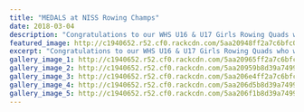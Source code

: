 ```yaml
---
title: "MEDALS at NISS Rowing Champs"
date: 2018-03-04
description: "Congratulations to our WHS U16 & U17 Girls Rowing Quads who won Silver & Bronze at the NISS Rowing Champs..."
featured_image: http://c1940652.r52.cf0.rackcdn.com/5aa20948ff2a7c6bfc000a59/girls-U16-squad-SILVER.jpg
excerpt: "Congratulations to our WHS U16 & U17 Girls Rowing Quads who won Silver & Bronze at the NISS Rowing Champs..."
gallery_image_1: http://c1940652.r52.cf0.rackcdn.com/5aa20965ff2a7c6bfc000a5b/girls-U16-squad-SILVER.jpg
gallery_image_2: http://c1940652.r52.cf0.rackcdn.com/5aa20959b8d39a7499000a7a/girls-U16-squad-on-diasis-with-othersSILVER.jpg
gallery_image_3: http://c1940652.r52.cf0.rackcdn.com/5aa206e4ff2a7c6bfc000a55/girls-U17-squad-in-action.jpg
gallery_image_4: http://c1940652.r52.cf0.rackcdn.com/5aa206d5b8d39a7499000a74/girls-U17-squad-bronze-medal.jpg
gallery_image_5: http://c1940652.r52.cf0.rackcdn.com/5aa206f1b8d39a7499000a76/girls-U17-squad-on-diasis-with-othersjpg.jpg
---
```


